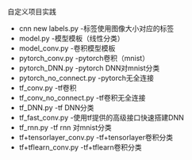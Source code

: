自定义项目实践

 - cnn new labels.py -标签使用图像大小对应的标签
 - model.py -模型模板（线性分类）
 - model_conv.py -卷积模型模板
 - pytorch_conv.py -pytorch卷积（mnist）
 - pytorch_DNN.py -pytorch DNN对mnist分类
 - pytorch_no_connect.py -pytorch无全连接
 - tf_conv.py -tf卷积
 - tf_conv_no_connect.py -tf卷积无全连接
 - tf_DNN.py -tf DNN分类
 - tf_fast_conv.py -使用tf提供的高级接口快速搭建DNN
 - tf_rnn.py -tf rnn 对mnist分类
 - tf+tensorlayer_conv.py -tf+tensorlayer卷积分类
 - tf+tflearn_conv.py -tf+tflearn卷积分类